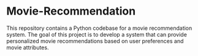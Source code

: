 # Movie-Recommendation
This repository contains a Python codebase for a movie recommendation system. The goal of this project is to develop a system that can provide personalized movie recommendations based on user preferences and movie attributes.
